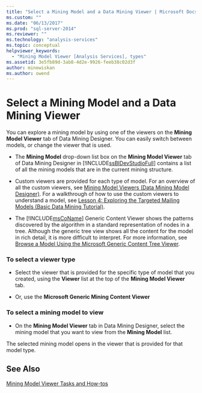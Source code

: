 ```yaml
---
title: "Select a Mining Model and a Data Mining Viewer | Microsoft Docs"
ms.custom: ""
ms.date: "06/13/2017"
ms.prod: "sql-server-2014"
ms.reviewer: ""
ms.technology: "analysis-services"
ms.topic: conceptual
helpviewer_keywords: 
  - "Mining Model Viewer [Analysis Services], types"
ms.assetid: 3e5fb89d-3ab8-4d2e-9926-feeb38c02d3f
author: minewiskan
ms.author: owend
---
```

# Select a Mining Model and a Data Mining Viewer
  You can explore a mining model by using one of the viewers on the **Mining Model Viewer** tab of Data Mining Designer. You can easily switch between models, or change the viewer that is used.  
  
-   The **Mining Model** drop-down list box on the **Mining Model Viewer** tab of Data Mining Designer in [!INCLUDE[ssBIDevStudioFull](../../includes/ssbidevstudiofull-md.md)] contains a list of all the mining models that are in the current mining structure.  
  
-   Custom viewers are provided for each type of model. For an overview of all the custom viewers, see [Mining Model Viewers &#40;Data Mining Model Designer&#41;](../mining-model-viewers-data-mining-model-designer.md). For a walkthrough of how to use the custom viewers to understand a model, see [Lesson 4: Exploring the Targeted Mailing Models &#40;Basic Data Mining Tutorial&#41;](../../tutorials/lesson-4-exploring-the-targeted-mailing-models-basic-data-mining-tutorial.md).  
  
-   The [!INCLUDE[msCoName](../../includes/msconame-md.md)] Generic Content Viewer shows the patterns discovered by the algorithm in a standard representation of nodes in a tree. Although the generic tree view shows all the content for the model in rich detail, it is more difficult to interpret. For more information, see [Browse a Model Using the Microsoft Generic Content Tree Viewer](browse-a-model-using-the-microsoft-generic-content-tree-viewer.md).  
  
### To select a viewer type  
  
-   Select the viewer that is provided for the specific type of model that you created, using the **Viewer** list at the top of the **Mining Model Viewer** tab.  
  
-   Or, use the **Microsoft Generic Mining Content Viewer**  
  
### To select a mining model to view  
  
-   On the **Mining Model Viewer** tab in Data Mining Designer, select the mining model that you want to view from the **Mining Model** list.  
  
 The selected mining model opens in the viewer that is provided for that model type.  
  
## See Also  
 [Mining Model Viewer Tasks and How-tos](mining-model-viewer-tasks-and-how-tos.md)  
  
  
